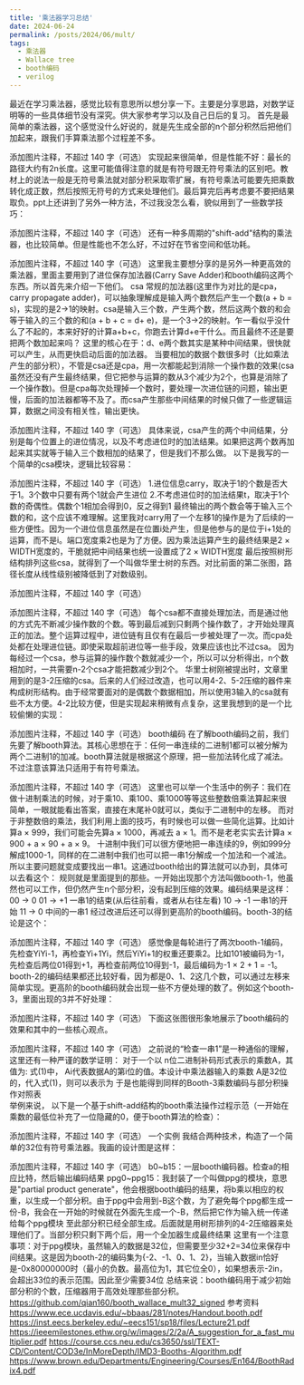 ```yaml
---
title: '乘法器学习总结'
date: 2024-06-24
permalink: /posts/2024/06/mult/
tags:
  - 乘法器
  - Wallace tree
  - booth编码
  - verilog
---
```


最近在学习乘法器，感觉比较有意思所以想分享一下。主要是分享思路，对数学证明等的一些具体细节没有深究。供大家参考学习以及自己日后的复习。
首先是最简单的乘法器，这个感觉没什么好说的，就是先生成全部的n个部分积然后把他们加起来，跟我们手算乘法那个过程差不多。

添加图片注释，不超过 140 字（可选）
实现起来很简单，但是性能不好：最长的路径大约有2n长度。这里可能值得注意的就是有符号跟无符号乘法的区别吧。教材上的说法一般是无符号乘法就对部分积采取零扩展，有符号乘法可能要先把乘数转化成正数，然后按照无符号的方式来处理他们。最后算完后再考虑要不要把结果取负。ppt上还讲到了另外一种方法，不过我没怎么看，貌似用到了一些数学技巧：

添加图片注释，不超过 140 字（可选）
还有一种多周期的"shift-add"结构的乘法器，也比较简单。但是性能也不怎么好，不过好在节省空间和低功耗。

添加图片注释，不超过 140 字（可选）
这里我主要想分享的是另外一种更高效的乘法器，里面主要用到了进位保存加法器(Carry Save Adder)和booth编码这两个东西。所以首先来介绍一下他们。
csa
常规的加法器(这里作为对比的是cpa，carry propagate adder)，可以抽象理解成是输入两个数然后产生一个数(a + b = s)，实现的是2->1的映射。csa是输入三个数，产生两个数，然后这两个数的和会等于输入的三个数的和(a + b + c = d+ e)，是一个3->2的映射。乍一看似乎没什么了不起的，本来好好的计算a+b+c，你跑去计算d+e干什么。而且最终不还是要把两个数加起来吗？
这里的核心在于：d、e两个数其实是某种中间结果，很快就可以产生，从而更快启动后面的加法器。
当要相加的数据个数很多时（比如乘法产生的部分积），不管是csa还是cpa，用一次都能起到消除一个操作数的效果(csa虽然还没有产生最终结果，但它把参与运算的数从3个减少为2个，也算是消除了一个操作数)。但是cpa每次处理掉一个数时，要处理一次进位链的问题，输出更慢，后面的加法器都等不及了。而csa产生那些中间结果的时候只做了一些逻辑运算，数据之间没有相关性，输出更快。

添加图片注释，不超过 140 字（可选）
具体来说，csa产生的两个中间结果，分别是每个位置上的进位情况，以及不考虑进位时的加法结果。如果把这两个数再加起来其实就等于输入三个数相加的结果了，但是我们不那么做。
以下是我写的一个简单的csa模块，逻辑比较容易：

添加图片注释，不超过 140 字（可选）
1.进位信息carry，取决于1的个数是否大于1。3个数中只要有两个1就会产生进位
2.不考虑进位时的加法结果t，取决于1个数的奇偶性。偶数个1相加会得到0，反之得到1
最终输出的两个数会等于输入三个数的和，这个应该不难理解。这里我对carry用了一个左移1的操作是为了后续的一些方便性。因为一个进位信息虽然是在位置i处产生，但是他参与的是位于i+1处的运算，而不是i。端口宽度乘2也是为了方便。因为乘法运算产生的最终结果是2 × WIDTH宽度的，干脆就把中间结果也统一设置成了2 × WIDTH宽度
最后按照树形结构排列这些csa，就得到了一个叫做华里士树的东西。对比前面的第二张图，路径长度从线性级别被降低到了对数级别。

添加图片注释，不超过 140 字（可选）


添加图片注释，不超过 140 字（可选）
每个csa都不直接处理加法，而是通过他的方式先不断减少操作数的个数。等到最后减到只剩两个操作数了，才开始处理真正的加法。整个运算过程中，进位链有且仅有在最后一步被处理了一次。而cpa处处都在处理进位链。即使采取超前进位等一些手段，效果应该也比不过csa。
因为每经过一个csa，参与运算的操作数个数就减少一个，所以可以分析得出，n个数相加时，一共需要n-2个csa才能把数减少到2个。
华里士树刚被提出时，文章里用到的是3-2压缩的csa。后来的人们经过改造，也可以用4-2、5-2压缩的器件来构成树形结构。由于经常要面对的是偶数个数据相加，所以使用3输入的csa就有些不太方便。4-2比较方便，但是实现起来稍微有点复杂，这里我想到的是一个比较偷懒的实现：

添加图片注释，不超过 140 字（可选）
booth编码
在了解booth编码之前，我们先要了解booth算法。其核心思想在于：任何一串连续的二进制1都可以被分解为两个二进制1的加减。booth算法就是根据这个原理，把一些加法转化成了减法。不过注意该算法只适用于有符号乘法。

添加图片注释，不超过 140 字（可选）
这里也可以举一个生活中的例子：我们在做十进制乘法的时候，对于乘10、乘100、乘1000等等这些整数倍乘法算起来很简单，一眼就能看出答案，直接在末尾补0就可以，类似于二进制中的左移。
而对于非整数倍的乘法，我们利用上面的技巧，有时候也可以做一些简化运算。比如计算a × 999，我们可能会先算a × 1000，再减去 a × 1。而不是老老实实去计算a × 900 + a × 90 + a × 9。
十进制中我们可以很方便地把一串连续的9，例如999分解成1000-1，同样的在二进制中我们也可以把一串1分解成一个加法和一个减法。所以主要问题就变成要找出一串1。这通过booth给出的算法就可以办到，具体可以去看这个：
规则就是里面提到的那些。一开始出现那个方法叫做booth-1，他虽然也可以工作，但仍然产生n个部分积，没有起到压缩的效果。编码结果是这样：
00 -> 0
01 -> +1   一串1的结束(从后往前看，或者从右往左看)
10 -> -1   一串1的开始
11 -> 0    中间的一串1
经过改进后还可以得到更高阶的booth编码。booth-3的结论是这个：

添加图片注释，不超过 140 字（可选）
感觉像是每轮进行了两次booth-1编码，先检查YiYi-1，再检查Yi+1Yi，然后YiYi+1的权重还要乘2。比如101被编码为-1，先检查后两位01得到+1，再检查前两位10得到-1，最后编码为-1 × 2 + 1 = -1。booth-2的编码结果都还比较好看，因为都是0、1、2这几个数，可以通过左移来简单实现。更高阶的booth编码就会出现一些不方便处理的数了。例如这个booth-3，里面出现的3并不好处理：

添加图片注释，不超过 140 字（可选）
下面这张图很形象地展示了booth编码的效果和其中的一些核心观点。

添加图片注释，不超过 140 字（可选）
之前说的“检查一串1”是一种通俗的理解，这里还有一种严谨的数学证明：
对于一个以 n位二进制补码形式表示的乘数A，其值为:
式(1)中， Ai代表数据A的第i位的值。本设计中乘法器输入的乘数 A是32位的，代入式(1)，则可以表示为
于是也能得到同样的Booth-3乘数编码与部分积操作对照表
​  
举例来说，
以下是一个基于shift-add结构的booth乘法操作过程示范（一开始在乘数的最低位补充了一位隐藏的0，便于booth算法的检查）：

添加图片注释，不超过 140 字（可选）
一个实例
我结合两种技术，构造了一个简单的32位有符号乘法器。我画的设计图是这样：

添加图片注释，不超过 140 字（可选）
b0~b15：一层booth编码器。检查a的相应比特，然后输出编码结果
ppg0~ppg15：我封装了一个叫做ppg的模块，意思是"partial product generate"，他会根据booth编码的结果，将b乘以相应的权重，以生成一个部分积。由于ppg中会用到-B这个数，为了避免每个ppg都生成一份-B，我会在一开始的时候就在外面先生成一个-B，然后把它作为输入统一传递给每个ppg模块
至此部分积已经全部生成。后面就是用树形排列的4-2压缩器来处理他们了。当部分积只剩下两个后，用一个全加器生成最终结果
这里有一个注意事项：对于ppg模块，虽然输入的数据是32位，但需要至少32+2=34位来保存中间结果。这是因为booth-2的编码集为{-2、-1、0、1、2}，当输入数据in恰好是-0x80000000时（最小的负数。最高位为1，其它位全0），如果想表示-2in，会超出33位的表示范围。因此至少需要34位
总结来说：booth编码用于减少初始部分积的个数，压缩器用于高效处理那些部分积。
https://github.com/qian160/booth_wallace_mult32_signed
参考资料
https://www.ece.ucdavis.edu/~bbaas/281/notes/Handout.booth.pdf
https://inst.eecs.berkeley.edu/~eecs151/sp18/files/Lecture21.pdf
https://ieeemilestones.ethw.org/w/images/2/2a/A_suggestion_for_a_fast_multiplier.pdf 
https://course.ccs.neu.edu/cs3650/ssl/TEXT-CD/Content/COD3e/InMoreDepth/IMD3-Booths-Algorithm.pdf
https://www.brown.edu/Departments/Engineering/Courses/En164/BoothRadix4.pdf